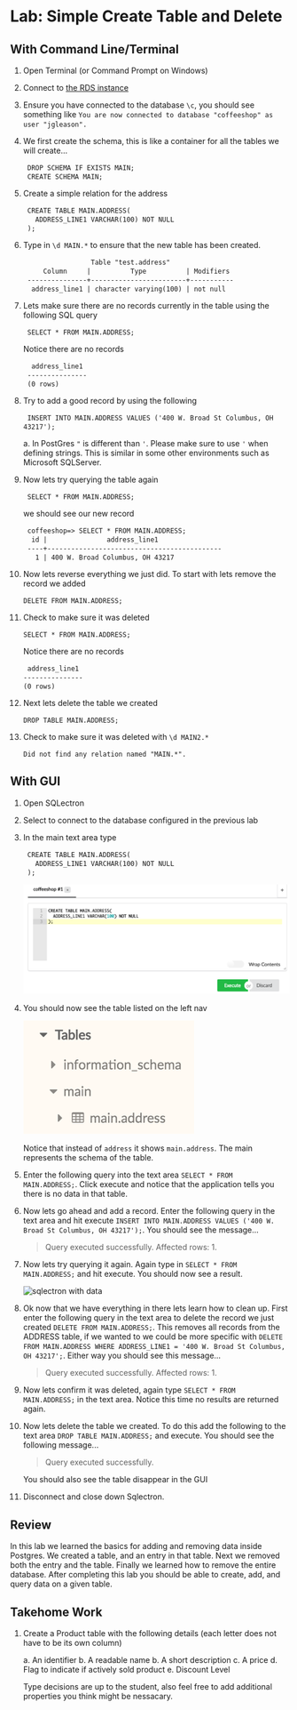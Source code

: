 # Lab: Simple Create Table and Delete #
## With Command Line/Terminal ##
1. Open Terminal (or Command Prompt on Windows)
2. Connect to [the RDS instance](./creating_rds_instance.md#connect-psql)
3. Ensure you have connected to the database `\c`, you should see something like `You are now connected to database "coffeeshop" as user "jgleason".`
5. We first create the schema, this is like a container for all the tables we will create...

        DROP SCHEMA IF EXISTS MAIN;
        CREATE SCHEMA MAIN;

5. Create a simple relation for the address

        CREATE TABLE MAIN.ADDRESS(
          ADDRESS_LINE1 VARCHAR(100) NOT NULL
        );

6. Type in `\d MAIN.*` to ensure that the new table has been created.

                        Table "test.address"
            Column     |          Type          | Modifiers 
        ---------------+------------------------+-----------
         address_line1 | character varying(100) | not null

7. Lets make sure there are no records currently in the table using the following SQL query

        SELECT * FROM MAIN.ADDRESS;

    Notice there are no records

         address_line1 
        ---------------
        (0 rows)


8. Try to add a good record by using the following

        INSERT INTO MAIN.ADDRESS VALUES ('400 W. Broad St Columbus, OH 43217');

    a. In PostGres `"` is different than `'`. Please make sure to use `'` when defining strings. This is similar in some other environments such as Microsoft SQLServer.

9. Now lets try querying the table again

        SELECT * FROM MAIN.ADDRESS;

    we should see our new record

        coffeeshop=> SELECT * FROM MAIN.ADDRESS;
         id |               address_line1                
        ----+--------------------------------------------
          1 | 400 W. Broad Columbus, OH 43217


10. Now lets reverse everything we just did. To start with lets remove the record we added

        DELETE FROM MAIN.ADDRESS;

11. Check to make sure it was deleted

        SELECT * FROM MAIN.ADDRESS;

    Notice there are no records

         address_line1 
        ---------------
        (0 rows)    

12. Next lets delete the table we created

        DROP TABLE MAIN.ADDRESS;

13. Check to make sure it was deleted with `\d MAIN2.*`
    
        Did not find any relation named "MAIN.*".

## With GUI ##

1. Open SQLectron
2. Select to connect to the database configured in the previous lab
3. In the main text area type

        CREATE TABLE MAIN.ADDRESS(
          ADDRESS_LINE1 VARCHAR(100) NOT NULL
        );

    ![sqlectron create class](./resources/sqlectron_create_class.png "sqlectron create class")

4. You should now see the table listed on the left nav

    ![sqlectron table created](./resources/sqlectron_table_created.png "sqlectron table created")

    Notice that instead of `address` it shows `main.address`. The main represents the schema of the table.

5. Enter the following query into the text area `SELECT * FROM MAIN.ADDRESS;`. Click execute and notice that the application tells you there is no data in that table.

6. Now lets go ahead and add a record. Enter the following query in the text area and hit execute `INSERT INTO MAIN.ADDRESS VALUES ('400 W. Broad St Columbus, OH 43217');`. You should see the message...
    
    > Query executed successfully. Affected rows: 1.

7. Now lets try querying it again. Again type in `SELECT * FROM MAIN.ADDRESS;` and hit execute. You should now see a result.

    ![sqlectron with data](./resources/sqlectron_record_shown_3 "")

8. Ok now that we have everything in there lets learn how to clean up. First enter the following query in the text area to delete the record we just created `DELETE FROM MAIN.ADDRESS;`. This removes all records from the ADDRESS table, if we wanted to we could be more specific with `DELETE FROM MAIN.ADDRESS WHERE ADDRESS_LINE1 = '400 W. Broad St Columbus, OH 43217';`. Either way you should see this message...

    > Query executed successfully. Affected rows: 1.

9. Now lets confirm it was deleted, again type `SELECT * FROM MAIN.ADDRESS;` in the text area. Notice this time no results are returned again.
10. Now lets delete the table we created. To do this add the following to the text area `DROP TABLE MAIN.ADDRESS;` and execute. You should see the following message...

    > Query executed successfully.

    You should also see the table disappear in the GUI

12. Disconnect and close down Sqlectron.  

## Review ##

In this lab we learned the basics for adding and removing data inside Postgres. We created a table, and an entry in that table. Next we removed both the entry and the table. Finally we learned how to remove the entire database. After completing this lab you should be able to create, add, and query data on a given table. 

## Takehome Work

1. Create a Product table with the following details (each letter does not have to be its own column)

    a. An identifier
    b. A readable name
    b. A short description
    c. A price
    d. Flag to indicate if actively sold product 
    e. Discount Level

    Type decisions are up to the student, also feel free to add additional properties you think might be nessacary.

